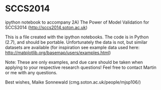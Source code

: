 SCCS2014
========

ipython notebook to accompany 2A) The Power of Model Validation for SCCS2014 (http://sccs2014.soton.ac.uk)

This is a file created with the ipython notebooks. The code is in Python (2.7), and should be portable. Unfortunately the data is not, but similar datasets are available (for inspiration see example data used here: http://matplotlib.org/basemap/users/examples.html)

Note: These are only examples, and due care should be taken when applying to your respective research questions! Feel free to contact Martin or me with any questions.

Best wishes,
Maike Sonnewald
(cmg.soton.ac.uk/people/mjsp106/)

